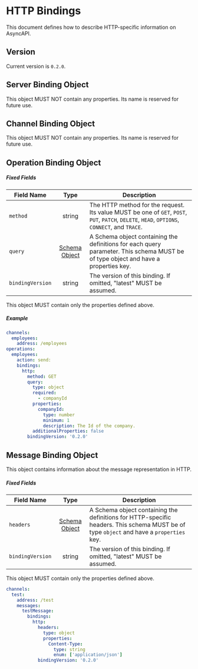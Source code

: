 # HTTP Bindings

This document defines how to describe HTTP-specific information on AsyncAPI.

<a name="version"></a>

## Version

Current version is `0.2.0`.


<a name="server"></a>

## Server Binding Object

This object MUST NOT contain any properties. Its name is reserved for future use.

<a name="channel"></a>

## Channel Binding Object

This object MUST NOT contain any properties. Its name is reserved for future use.


<a name="operation"></a>

## Operation Binding Object
 
##### Fixed Fields

Field Name | Type | Description
---|:---:|---
<a name="operationBindingObjectMethod"></a>`method` | string | The HTTP method for the request. Its value MUST be one of `GET`, `POST`, `PUT`, `PATCH`, `DELETE`, `HEAD`, `OPTIONS`, `CONNECT`, and `TRACE`.
<a name="operationBindingObjectQuery"></a>`query` | [Schema Object][schemaObject] | A Schema object containing the definitions for each query parameter. This schema MUST be of type object and have a properties key.
<a name="operationBindingObjectBindingVersion"></a>`bindingVersion` | string | The version of this binding. If omitted, "latest" MUST be assumed.

This object MUST contain only the properties defined above.

##### Example

```yaml
channels:
  employees:
    address: /employees
operations:
  employees:
    action: send:
    bindings:
      http:
        method: GET
        query:
          type: object
          required:
            - companyId
          properties:
            companyId:
              type: number
              minimum: 1
              description: The Id of the company.
          additionalProperties: false
        bindingVersion: '0.2.0'
```


<a name="message"></a>

## Message Binding Object

This object contains information about the message representation in HTTP.

##### Fixed Fields

Field Name | Type | Description
---|:---:|---
<a name="messageBindingObjectHeaders"></a>`headers` | [Schema Object][schemaObject] | A Schema object containing the definitions for HTTP-specific headers. This schema MUST be of type `object` and have a `properties` key.
<a name="messageBindingObjectBindingVersion"></a>`bindingVersion` | string | The version of this binding. If omitted, "latest" MUST be assumed.

This object MUST contain only the properties defined above.


```yaml
channels:
  test:
    address: /test
    messages:
      testMessage:
        bindings:
          http:
            headers:
              type: object
              properties:
                Content-Type:
                  type: string
                  enum: ['application/json']
            bindingVersion: '0.2.0'
```

[schemaObject]: https://www.asyncapi.com/docs/specifications/latest/#schemaObject